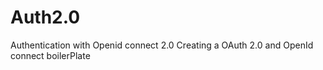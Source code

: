 # Auth2.0
Authentication with Openid  connect 2.0
Creating a OAuth 2.0 and OpenId connect boilerPlate 
